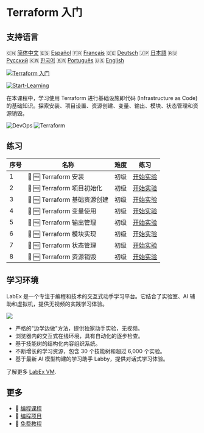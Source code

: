 # Terraform 入门

## 支持语言

🇨🇳 [简体中文](README_zh.md) 🇪🇸 [Español](README_es.md) 🇫🇷 [Français](README_fr.md) 🇩🇪 [Deutsch](README_de.md) 🇯🇵 [日本語](README_ja.md) 🇷🇺 [Русский](README_ru.md) 🇰🇷 [한국어](README_ko.md) 🇧🇷 [Português](README_pt.md) 🇺🇸 [English](README.md) 

[![Terraform 入门](https://cover-creator.labex.io/terraform-for-beginners.png?lang=zh)](https://labex.io/zh/courses/terraform-for-beginners)

[![Start-Learning](https://img.shields.io/badge/Start-Learning-whitesmoke?style=for-the-badge)](https://labex.io/zh/courses/terraform-for-beginners)

在本课程中，学习使用 Terraform 进行基础设施即代码 (Infrastructure as Code) 的基础知识。探索安装、项目设置、资源创建、变量、输出、模块、状态管理和资源销毁。

![DevOps](https://img.shields.io/badge/DevOps-whitesmoke?style=for-the-badge&logo=devops)
![Terraform](https://img.shields.io/badge/Terraform-whitesmoke?style=for-the-badge&logo=terraform)


## 练习

|   序号 | 名称                         | 难度   | 练习                                                                                                                |
|--------|------------------------------|--------|---------------------------------------------------------------------------------------------------------------------|
|      1 | 📖 🆓 Terraform 安装         | 初级   | <a target='_blank' href='https://labex.io/zh/tutorials/linux-terraform-installation-632659'>开始实验</a>            |
|      2 | 📖 🆓 Terraform 项目初始化   | 初级   | <a target='_blank' href='https://labex.io/zh/tutorials/linux-terraform-project-initialization-632662'>开始实验</a>  |
|      3 | 📖 🆓 Terraform 基础资源创建 | 初级   | <a target='_blank' href='https://labex.io/zh/tutorials/linux-terraform-basic-resource-creation-632658'>开始实验</a> |
|      4 | 📖 🆓 Terraform 变量使用     | 初级   | <a target='_blank' href='https://labex.io/zh/tutorials/linux-terraform-variables-usage-632665'>开始实验</a>         |
|      5 | 📖 🆓 Terraform 输出管理     | 初级   | <a target='_blank' href='https://labex.io/zh/tutorials/linux-terraform-outputs-management-632661'>开始实验</a>      |
|      6 | 📖 🆓 Terraform 模块实现     | 初级   | <a target='_blank' href='https://labex.io/zh/tutorials/linux-terraform-modules-implementation-632660'>开始实验</a>  |
|      7 | 📖 🆓 Terraform 状态管理     | 初级   | <a target='_blank' href='https://labex.io/zh/tutorials/linux-terraform-state-management-632664'>开始实验</a>        |
|      8 | 📖 🆓 Terraform 资源销毁     | 初级   | <a target='_blank' href='https://labex.io/zh/tutorials/linux-terraform-resource-destruction-632663'>开始实验</a>    |

## 学习环境

LabEx 是一个专注于编程和技术的交互式动手学习平台。它结合了实验室、AI 辅助和虚拟机，提供无视频的实践学习体验。

![](https://tutorial-screenshot.getvm.io/images/vm-1725247253.png)

- 严格的"边学边做"方法，提供独家动手实验，无视频。
- 浏览器内的交互式在线环境，具有自动化的逐步检查。
- 基于技能树的结构化内容组织系统。
- 不断增长的学习资源，包含 30 个技能树和超过 6,000 个实验。
- 基于最新 AI 模型构建的学习助手 Labby，提供对话式学习体验。

了解更多 [LabEx VM](https://support.labex.io/using-labex/virtual-machine).

## 更多

- 🔗 [ 编程课程](https://github.com/labex-labs/awesome-programming-courses)
- 🔗 [ 编程项目](https://github.com/labex-labs/awesome-programming-projects)
- 🔗 [ 免费教程](https://github.com/labex-labs/devops-free-tutorials)

